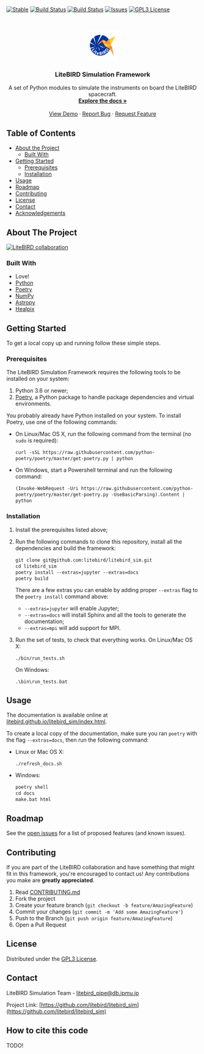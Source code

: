 <!--
Template taken from https://github.com/othneildrew/Best-README-Template

*** To avoid retyping too much info. Do a search and replace for the following:
*** github_username, repo, twitter_handle, email
-->


<!-- PROJECT SHIELDS -->
<!--
*** I'm using markdown "reference style" links for readability.
*** Reference links are enclosed in brackets [ ] instead of parentheses ( ).
*** See the bottom of this document for the declaration of the reference variables
*** for contributors-url, forks-url, etc. This is an optional, concise syntax you may use.
*** https://www.markdownguide.org/basic-syntax/#reference-style-links
-->
[![Stable](https://img.shields.io/badge/docs-stable-blue.svg)](https://litebird.github.io/litebird_sim/build/html/index.html)
[![Build Status](https://travis-ci.com/litebird/litebird_sim.svg?branch=master)](https://travis-ci.com/litebird/litebird_sim)
[![Build Status](https://ci.appveyor.com/api/projects/status/github/litebird/litebird-sim?svg=true)](https://ci.appveyor.com/project/litebird/litebird-sim)
[![Issues][issues-shield]][issues-url]
[![GPL3 License][license-shield]][license-url]


<!-- PROJECT LOGO -->
<br />
<p align="center">
  <a href="https://github.com/litebird/litebird_sim">
    <img src="images/logo.png" alt="Logo" width="80" height="80">
  </a>

  <h3 align="center">LiteBIRD Simulation Framework</h3>

  <p align="center">
    A set of Python modules to simulate the instruments on board the LiteBIRD spacecraft.
    <br />
    <a href="https://litebird.github.io/litebird_sim/build/html/index.html"><strong>Explore the docs »</strong></a>
    <br />
    <br />
    <a href="https://github.com/litebird/litebird_sim">View Demo</a>
    ·
    <a href="https://github.com/litebird/litebird_sim/issues">Report Bug</a>
    ·
    <a href="https://github.com/litebird/litebird_sim/issues">Request Feature</a>
  </p>
</p>



<!-- TABLE OF CONTENTS -->
## Table of Contents

* [About the Project](#about-the-project)
  * [Built With](#built-with)
* [Getting Started](#getting-started)
  * [Prerequisites](#prerequisites)
  * [Installation](#installation)
* [Usage](#usage)
* [Roadmap](#roadmap)
* [Contributing](#contributing)
* [License](#license)
* [Contact](#contact)
* [Acknowledgements](#acknowledgements)



<!-- ABOUT THE PROJECT -->
## About The Project

[![LiteBIRD collaboration][product-screenshot]](https://example.com)



### Built With

-   Love!
-   [Python](https://www.python.org)
-   [Poetry](https://python-poetry.org/)
-   [NumPy](https://numpy.org)
-   [Astropy](https://www.astropy.org)
-   [Healpix](https://healpix.jpl.nasa.gov)



<!-- GETTING STARTED -->
## Getting Started

To get a local copy up and running follow these simple steps.

### Prerequisites

The LiteBIRD Simulation Framework requires the following tools to be
installed on your system:

1.   Python 3.6 or newer;
2.   [Poetry](https://python-poetry.org/), a Python package to handle
     package dependencies and virtual environments.

You probably already have Python installed on your system. To install
Poetry, use one of the following commands:

-   On Linux/Mac OS X, run the following command from the terminal (no
    `sudo` is required):

    ```
    curl -sSL https://raw.githubusercontent.com/python-poetry/poetry/master/get-poetry.py | python
    ```

-   On Windows, start a Powershell terminal and run the following command:

    ```
    (Invoke-WebRequest -Uri https://raw.githubusercontent.com/python-poetry/poetry/master/get-poetry.py -UseBasicParsing).Content | python
    ```


### Installation

1.  Install the prerequisites listed above;

2.  Run the following commands to clone this repository, install all
    the dependencies and build the framework:

    ```
    git clone git@github.com:litebird/litebird_sim.git
    cd litebird_sim
    poetry install --extras=jupyter --extras=docs
    poetry build
    ```

    There are a few extras you can enable by adding proper `--extras` flag
    to the `poetry install` command above:

    -   `--extras=jupyter` will enable Jupyter;
    -   `--extras=docs` will install Sphinx and all the tools to
        generate the documentation;
    -   `--extras=mpi` will add support for MPI.

3.  Run the set of tests, to check that everything works. On Linux/Mac OS X:

    ```
    ./bin/run_tests.sh
    ```

    On Windows:

    ```
    .\bin\run_tests.bat
    ```


<!-- USAGE EXAMPLES -->
## Usage

The documentation is available online at
[litebird.github.io/litebird_sim/index.html](https://litebird.github.io/litebird_sim/build/html/index.html).

To create a local copy of the documentation, make sure you ran
`poetry` with the flag `--extras=docs`, then run the following
command:

-   Linux or Mac OS X:
    ```
    ./refresh_docs.sh
    ```

-   Windows:
    ```
    poetry shell
    cd docs
    make.bat html
    ```



<!-- ROADMAP -->
## Roadmap

See the [open issues](https://github.com/litebird/litebird_sim/issues)
for a list of proposed features (and known issues).


<!-- CONTRIBUTING -->
## Contributing

If you are part of the LiteBIRD collaboration and have something that
might fit in this framework, you're encouraged to contact us! Any
contributions you make are **greatly appreciated**.

1.  Read [CONTRIBUTING.md](https://github.com/litebird/litebird_sim/blob/master/CONTRIBUTING.md)
2.  Fork the project
3.  Create your feature branch (`git checkout -b feature/AmazingFeature`)
4.  Commit your changes (`git commit -m 'Add some AmazingFeature'`)
5.  Push to the Branch (`git push origin feature/AmazingFeature`)
6.  Open a Pull Request



<!-- LICENSE -->
## License

Distributed under the [GPL3 License][license-url].


<!-- CONTACT -->
## Contact

LiteBIRD Simulation Team - litebird_pipe@db.ipmu.jp

Project Link: [https://github.com/litebird/litebird_sim](https://github.com/litebird/litebird_sim)



<!-- ACKNOWLEDGEMENTS -->
## How to cite this code

TODO!


<!-- MARKDOWN LINKS & IMAGES -->
<!-- https://www.markdownguide.org/basic-syntax/#reference-style-links -->
[issues-shield]: https://img.shields.io/github/issues/litebird/litebird_sim?style=flat-square
[issues-url]: https://github.com/litebird/litebird_sim/issues
[license-shield]: https://img.shields.io/github/license/litebird/litebird_sim.svg?style=flat-square
[license-url]: https://github.com/litebird/litebird_sim/blob/master/LICENSE

<!-- Once we have some nice screenshot, let's put a link to it here! -->
[product-screenshot]: images/screenshot.png
